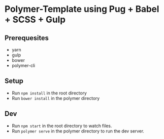 # Polymer-Template using Pug + Babel + SCSS + Gulp

## Prerequesites
* yarn
* gulp
* bower
* polymer-cli

## Setup
* Run `npm install` in the root directory
* Run `bower install` in the polymer directory

## Dev
* Run `npm start` in the root directory to watch files.
* Run `polymer serve` in the polymer directory to run the dev server.
